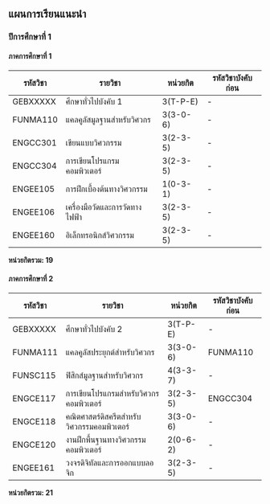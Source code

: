 ## แผนการเรียนแนะนำ

### ปีการศึกษาที่ 1

#### ภาคการศึกษาที่ 1

| รหัสวิชา     | รายวิชา                                        | หน่วยกิต   | รหัสวิชาบังคับก่อน |
|--------------|--------------------------------------------------|------------|----------------------|
| GEBXXXXX     | ศึกษาทั่วไปบังคับ 1                             | 3(T-P-E)   | -                    |
| FUNMA110     | แคลคูลัสมูลฐานสำหรับวิศวกร                     | 3(3-0-6)   | -                    |
| ENGCC301     | เขียนแบบวิศวกรรม                                | 3(2-3-5)   | -                    |
| ENGCC304     | การเขียนโปรแกรมคอมพิวเตอร์                      | 3(2-3-5)   | -                    |
| ENGEE105     | การฝึกเบื้องต้นทางวิศวกรรม                      | 1(0-3-1)   | -                    |
| ENGEE106     | เครื่องมือวัดและการวัดทางไฟฟ้า                  | 3(2-3-5)   | -                    |
| ENGEE160     | อิเล็กทรอนิกส์วิศวกรรม                          | 3(2-3-5)   | -                    |
**หน่วยกิตรวม: 19**

#### ภาคการศึกษาที่ 2

| รหัสวิชา     | รายวิชา                                         | หน่วยกิต   | รหัสวิชาบังคับก่อน     |
|--------------|--------------------------------------------------|------------|--------------------------|
| GEBXXXXX     | ศึกษาทั่วไปบังคับ 2                             | 3(T-P-E)   | -                        |
| FUNMA111     | แคลคูลัสประยุกต์สำหรับวิศวกร                   | 3(3-0-6)   | FUNMA110                |
| FUNSC115     | ฟิสิกส์มูลฐานสำหรับวิศวกร                       | 4(3-3-7)   | -                        |
| ENGCE117     | การเขียนโปรแกรมสำหรับวิศวกรคอมพิวเตอร์         | 3(2-3-5)   | ENGCC304                |
| ENGCE118     | คณิตศาสตร์ดิสครีตสำหรับวิศวกรรมคอมพิวเตอร์    | 3(3-0-6)   | -                        |
| ENGCE120     | งานฝึกพื้นฐานทางวิศวกรรมคอมพิวเตอร์            | 2(0-6-2)   | -                        |
| ENGEE161     | วงจรดิจิทัลและการออกแบบลอจิก                    | 3(2-3-5)   | -                        |
**หน่วยกิตรวม: 21**
